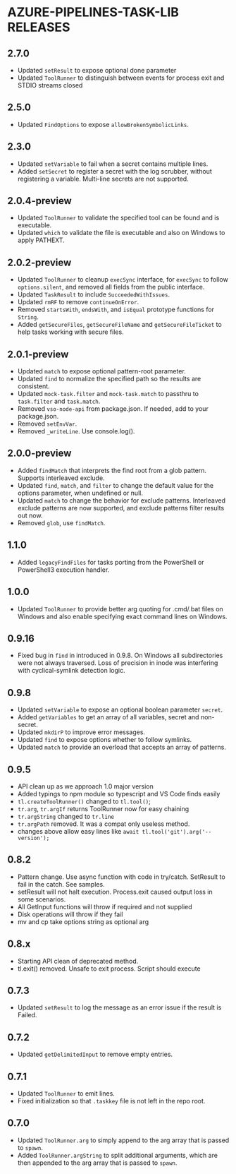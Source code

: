 # AZURE-PIPELINES-TASK-LIB RELEASES

## 2.7.0
 * Updated `setResult` to expose optional done parameter
 * Updated `ToolRunner` to distinguish between events for process exit and STDIO streams closed

## 2.5.0
 * Updated `FindOptions` to expose `allowBrokenSymbolicLinks`.

## 2.3.0
 * Updated `setVariable` to fail when a secret contains multiple lines.
 * Added `setSecret` to register a secret with the log scrubber, without registering a variable. Multi-line secrets are not supported.

## 2.0.4-preview
 * Updated `ToolRunner` to validate the specified tool can be found and is executable.
 * Updated `which` to validate the file is executable and also on Windows to apply PATHEXT.

## 2.0.2-preview
 * Updated `ToolRunner` to cleanup `execSync` interface, for `execSync` to follow `options.silent`, and removed all fields from the public interface.
 * Updated `TaskResult` to include `SucceededWithIssues`.
 * Updated `rmRF` to remove `continueOnError`.
 * Removed `startsWith`, `endsWith`, and `isEqual` prototype functions for `String`.
 * Added `getSecureFiles`, `getSecureFileName` and `getSecureFileTicket` to help tasks working with secure files.

## 2.0.1-preview
 * Updated `match` to expose optional pattern-root parameter.
 * Updated `find` to normalize the specified path so the results are consistent.
 * Updated `mock-task.filter` and `mock-task.match` to passthru to `task.filter` and `task.match`.
 * Removed `vso-node-api` from package.json. If needed, add to your package.json.
 * Removed `setEnvVar`.
 * Removed `_writeLine`. Use console.log().

## 2.0.0-preview
 * Added `findMatch` that interprets the find root from a glob pattern. Supports interleaved exclude.
 * Updated `find`, `match`, and `filter` to change the default value for the options parameter, when undefined or null.
 * Updated `match` to change the behavior for exclude patterns. Interleaved exclude patterns are now supported, and exclude patterns filter results out now.
 * Removed `glob`, use `findMatch`.

## 1.1.0
 * Added `legacyFindFiles` for tasks porting from the PowerShell or PowerShell3 execution handler.

## 1.0.0
 * Updated `ToolRunner` to provide better arg quoting for .cmd/.bat files on Windows and also enable specifying exact command lines on Windows.

## 0.9.16
 * Fixed bug in `find` in introduced in 0.9.8. On Windows all subdirectories were not always traversed. Loss of precision in inode was interfering with cyclical-symlink detection logic.

## 0.9.8
 * Updated `setVariable` to expose an optional boolean parameter `secret`.
 * Added `getVariables` to get an array of all variables, secret and non-secret.
 * Updated `mkdirP` to improve error messages.
 * Updated `find` to expose options whether to follow symlinks.
 * Updated `match` to provide an overload that accepts an array of patterns.

## 0.9.5
 * API clean up as we approach 1.0 major version
 * Added typings to npm module so typescript and VS Code finds easily 
 * `tl.createToolRunner()` changed to `tl.tool()`;
 * `tr.arg`, `tr.argIf` returns ToolRunner now for easy chaining
 * `tr.argString` changed to `tr.line`
 * `tr.argPath` removed.  It was a compat only useless method.
 * changes above allow easy lines like `await tl.tool('git').arg('--version');`

## 0.8.2
  * Pattern change.  Use async function with code in try/catch.  SetResult to fail in the catch.  See samples.
  * setResult will not halt execution.  Process.exit caused output loss in some scenarios.
  * All GetInput functions will throw if required and not supplied
  * Disk operations will throw if they fail
  * mv and cp take options string as optional arg

## 0.8.x
 * Starting API clean of deprecated method.
 * tl.exit() removed.  Unsafe to exit process.  Script should execute

## 0.7.3
 * Updated `setResult` to log the message as an error issue if the result is Failed.

## 0.7.2
 * Updated `getDelimitedInput` to remove empty entries.

## 0.7.1
 * Updated `ToolRunner` to emit lines.
 * Fixed initialization so that `.taskkey` file is not left in the repo root.

## 0.7.0
 * Updated `ToolRunner.arg` to simply append to the arg array that is passed to `spawn`.
 * Added `ToolRunner.argString` to split additional arguments, which are then appended to the arg array that is passed to `spawn`.
